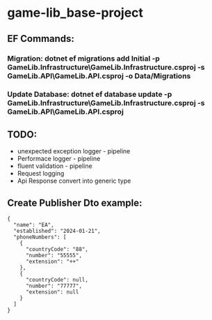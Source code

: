 # game-lib_base-project

## EF Commands:
### Migration: dotnet ef migrations add Initial -p GameLib.Infrastructure\GameLib.Infrastructure.csproj -s GameLib.API\GameLib.API.csproj -o Data/Migrations
### Update Database:  dotnet ef database update -p GameLib.Infrastructure\GameLib.Infrastructure.csproj -s GameLib.API\GameLib.API.csproj

## TODO:
* unexpected exception logger - pipeline
* Performace logger - pipeline
* fluent validation - pipeline
* Request logging
* Api Response convert into generic type 

## Create Publisher Dto example:
```
{
  "name": "EA",
  "established": "2024-01-21",
  "phoneNumbers": [
    {
      "countryCode": "88",
      "number": "55555",
      "extension": "++"
    },
    {
      "countryCode": null,
      "number": "77777",
      "extension": null
    }
  ]
}
```
